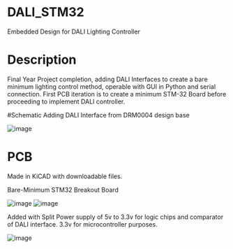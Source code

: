 # DALI_STM32
Embedded Design for DALI Lighting Controller


# Description
Final Year Project completion, adding DALI Interfaces to create a bare minimum lighting control method, operable with GUI in Python and serial connection. First PCB iteration is to create a minimum STM-32 Board before proceeding to implement DALI controller. 


#Schematic
Adding DALI Interface from DRM0004 design base

![image](https://user-images.githubusercontent.com/72569245/126033074-ac6dc1c3-5933-4dd7-a657-ca02c8075e3c.png)

# PCB
Made in KiCAD with downloadable files. 

Bare-Minimum STM32 Breakout Board

![image](https://user-images.githubusercontent.com/72569245/125762992-aa0fd25c-e2a4-4c96-bb84-798b2d49fa4f.png)
![image](https://user-images.githubusercontent.com/72569245/125763048-116d141c-cfb1-4ae4-b62b-423a7367c7cc.png)


Added with Split Power supply of 5v to 3.3v for logic chips and comparator of DALI interface. 3.3v for microcontroller purposes. 

![image](https://user-images.githubusercontent.com/72569245/126104785-a2dcfa2e-4ac6-46bf-859b-66a8b3060b09.png)

